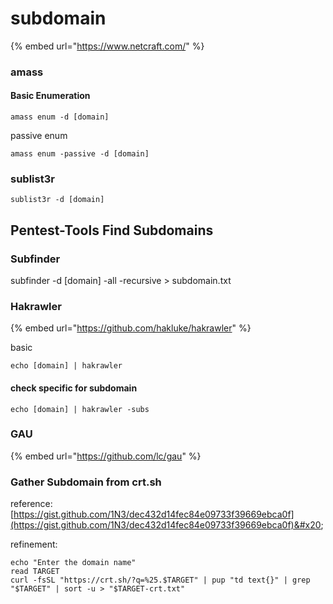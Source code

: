 # subdomain

{% embed url="https://www.netcraft.com/" %}

### amass



#### Basic Enumeration

```
amass enum -d [domain]
```

passive enum

```
amass enum -passive -d [domain]
```



### sublist3r

```
sublist3r -d [domain]
```

## Pentest-Tools Find Subdomains



### Subfinder

subfinder -d \[domain] -all -recursive > subdomain.txt



### Hakrawler

{% embed url="https://github.com/hakluke/hakrawler" %}

basic

```
echo [domain] | hakrawler
```

#### check specific for subdomain

```
echo [domain] | hakrawler -subs
```



### GAU

{% embed url="https://github.com/lc/gau" %}

### Gather Subdomain from crt.sh

reference: [https://gist.github.com/1N3/dec432d14fec84e09733f39669ebca0f](https://gist.github.com/1N3/dec432d14fec84e09733f39669ebca0f)&#x20;

refinement:

```
echo "Enter the domain name"
read TARGET
curl -fsSL "https://crt.sh/?q=%25.$TARGET" | pup "td text{}" | grep "$TARGET" | sort -u > "$TARGET-crt.txt"
```
